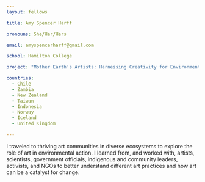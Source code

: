 ```yaml
---
layout: fellows

title: Amy Spencer Harff

pronouns: She/Her/Hers

email: amyspencerharff@gmail.com

school: Hamilton College

project: "Mother Earth's Artists: Harnessing Creativity for Environmental Action"

countries:
  - Chile
  - Zambia
  - New Zealand
  - Taiwan
  - Indonesia
  - Norway
  - Iceland
  - United Kingdom

---
```


I traveled to thriving art communities in diverse ecosystems to explore the role of art in environmental action. I learned from, and worked with, artists, scientists, government officials, indigenous and community leaders, activists, and NGOs to better understand different art practices and how art can be a catalyst for change.

